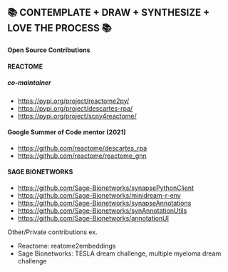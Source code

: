 :books: CONTEMPLATE + DRAW + SYNTHESIZE + LOVE THE PROCESS :books:
-----
#### Open Source Contributions
#### REACTOME
##### co-maintainer

- https://pypi.org/project/reactome2py/
- https://pypi.org/project/descartes-rpa/
- https://pypi.org/project/scpy4reactome/

#### Google Summer of Code mentor (2021)
- https://github.com/reactome/descartes_rpa
- https://github.com/reactome/reactome_gnn

#### SAGE BIONETWORKS
- https://github.com/Sage-Bionetworks/synapsePythonClient
- https://github.com/Sage-Bionetworks/minidream-r-env
- https://github.com/Sage-Bionetworks/synapseAnnotations
- https://github.com/Sage-Bionetworks/synAnnotationUtils
- https://github.com/Sage-Bionetworks/annotationUI

Other/Private contributions ex. 
- Reactome: reatome2embeddings 
- Sage Bionetworks: TESLA dream challenge, multiple myeloma dream challenge 
